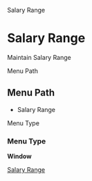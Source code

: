 
Salary Range
# Salary Range


Maintain Salary Range

Menu Path
## Menu Path



- Salary Range

Menu Type
### Menu Type

**Window**


[Salary Range](../../window-salary-range.md)
